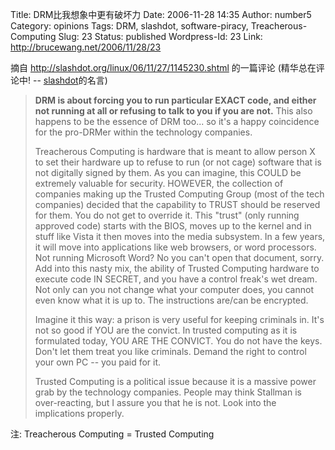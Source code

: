 Title: DRM比我想象中更有破坏力
Date: 2006-11-28 14:35
Author: number5
Category: opinions
Tags: DRM, slashdot, software-piracy, Treacherous-Computing
Slug: 23
Status: published
Wordpress-Id: 23
Link: http://brucewang.net/2006/11/28/23

摘自 <http://slashdot.org/linux/06/11/27/1145230.shtml> 的一篇评论
(精华总在评论中! -- [slashdot](http://slashdot.org)的名言)

> **DRM is about forcing you to run particular EXACT code, and either
> not running at all or refusing to talk to you if you are not.** This
> also happens to be the essence of DRM too... so it's a happy
> coincidence for the pro-DRMer within the technology companies.
>
> Treacherous Computing is hardware that is meant to allow person X to
> set their hardware up to refuse to run (or not cage) software that is
> not digitally signed by them. As you can imagine, this COULD be
> extremely valuable for security. HOWEVER, the collection of companies
> making up the Trusted Computing Group (most of the tech companies)
> decided that the capability to TRUST should be reserved for them. You
> do not get to override it. This "trust" (only running approved code)
> starts with the BIOS, moves up to the kernel and in stuff like Vista
> it then moves into the media subsystem. In a few years, it will move
> into applications like web browsers, or word processors. Not running
> Microsoft Word? No you can't open that document, sorry. Add into this
> nasty mix, the ability of Trusted Computing hardware to execute code
> IN SECRET, and you have a control freak's wet dream. Not only can you
> not change what your computer does, you cannot even know what it is up
> to. The instructions are/can be encrypted.
>
> Imagine it this way: a prison is very useful for keeping criminals in.
> It's not so good if YOU are the convict. In trusted computing as it is
> formulated today, YOU ARE THE CONVICT. You do not have the keys. Don't
> let them treat you like criminals. Demand the right to control your
> own PC -- you paid for it.
>
> Trusted Computing is a political issue because it is a massive power
> grab by the technology companies. People may think Stallman is
> over-reacting, but I assure you that he is not. Look into the
> implications properly.

注: Treacherous Computing = Trusted Computing  

